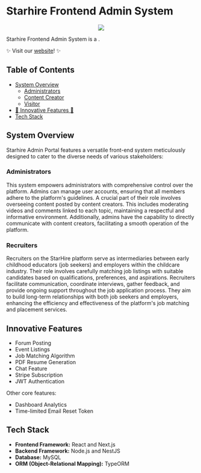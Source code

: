 # Starhire Frontend Admin System

<p align="center">
  <a href="https://skillicons.dev">
    <img src="https://skillicons.dev/icons?i=react,nextjs,nestjs,mysql,aws,ts" />
  </a>
</p>

Starhire Frontend Admin System is a .

✨ Visit our [website](https://kideas-frontend.vercel.app)! ✨

## Table of Contents

- [System Overview](#system-overview)
  - [Administrators](#administrators)
  - [Content Creator](#content-creator)
  - [Visitor](#visitor)
- [🌟 Innovative Features 🌟](#innovative-features)
- [Tech Stack](#tech-stack)

## System Overview

Starhire Admin Portal features a versatile front-end system meticulously designed to cater to the diverse needs of various stakeholders:

### Administrators

This system empowers administrators with comprehensive control over the platform. Admins can manage user accounts, ensuring that all members adhere to the platform's guidelines. A crucial part of their role involves overseeing content posted by content creators. This includes moderating videos and comments linked to each topic, maintaining a respectful and informative environment. Additionally, admins have the capability to directly communicate with content creators, facilitating a smooth operation of the platform.

### Recruiters

Recruiters on the StarHire platform serve as intermediaries between early childhood educators (job seekers) and employers within the childcare industry. Their role involves carefully matching job listings with suitable candidates based on qualifications, preferences, and aspirations. Recruiters facilitate communication, coordinate interviews, gather feedback, and provide ongoing support throughout the job application process. They aim to build long-term relationships with both job seekers and employers, enhancing the efficiency and effectiveness of the platform's job matching and placement services.

## Innovative Features

- Forum Posting 
- Event Listings
- Job Matching Algorithm
- PDF Resume Generation
- Chat Feature
- Stripe Subscription 
- JWT Authentication

Other core features:
- Dashboard Analytics
- Time-limited Email Reset Token

## Tech Stack

- **Frontend Framework:** React and Next.js
- **Backend Framework:** Node.js and NestJS
- **Database:** MySQL
- **ORM (Object-Relational Mapping):** TypeORM
